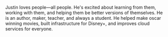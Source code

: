 Justin loves people—all people.
He's excited about learning from them, working with them, and helping them be better versions of themselves.
He is an author, maker, teacher, and always a student.
He helped make oscar winning movies, built infrastructure for Disney+, and improves cloud services for everyone.
